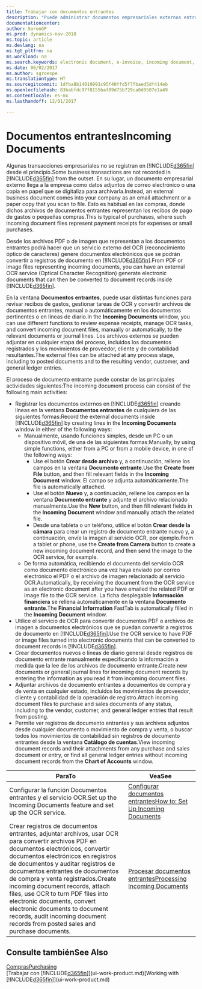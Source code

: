 ```yaml
---
title: Trabajar con documentos entrantes
description: "Puede administrar documentos empresariales externos entrantes, como recibos de pago o PDF, administrar tareas de OCR y convertir archivos a documentos y registros electrónicos en Dynamics NAV."
documentationcenter: 
author: SorenGP
ms.prod: dynamics-nav-2018
ms.topic: article
ms.devlang: na
ms.tgt_pltfrm: na
ms.workload: na
ms.search.keywords: electronic document, e-invoice, incoming document, OCR, ecommerce, document exchange, import invoice
ms.date: 06/02/2017
ms.author: sgroespe
ms.translationtype: HT
ms.sourcegitcommit: 1dfba8b14019991c95f40ffd5f7fbaed5df414eb
ms.openlocfilehash: 83babfdc97f8155baf89d75b729ca0d8507e1a49
ms.contentlocale: es-mx
ms.lasthandoff: 12/01/2017

---
```

# <a name="incoming-documents"></a><span data-ttu-id="eb509-103">Documentos entrantes</span><span class="sxs-lookup"><span data-stu-id="eb509-103">Incoming Documents</span></span>
<span data-ttu-id="eb509-104">Algunas transacciones empresariales no se registran en [!INCLUDE[d365fin](includes/d365fin_md.md)] desde el principio.</span><span class="sxs-lookup"><span data-stu-id="eb509-104">Some business transactions are not recorded in [!INCLUDE[d365fin](includes/d365fin_md.md)] from the outset.</span></span> <span data-ttu-id="eb509-105">En su lugar, un documento empresarial externo llega a la empresa como datos adjuntos de correo electrónico o una copia en papel que se digitaliza para archivarla.</span><span class="sxs-lookup"><span data-stu-id="eb509-105">Instead, an external business document comes into your company as an email attachment or a paper copy that you scan to file.</span></span> <span data-ttu-id="eb509-106">Esto es habitual en las compras, donde dichos archivos de documentos entrantes representan los recibos de pago de gastos o pequeñas compras.</span><span class="sxs-lookup"><span data-stu-id="eb509-106">This is typical of purchases, where such incoming document files represent payment receipts for expenses or small purchases.</span></span>

<span data-ttu-id="eb509-107">Desde los archivos PDF o de imagen que representan a los documentos entrantes podrá hacer que un servicio externo del OCR (reconocimiento óptico de caracteres) genere documentos electrónicos que se podrán convertir a registros de documento en [!INCLUDE[d365fin](includes/d365fin_md.md)].</span><span class="sxs-lookup"><span data-stu-id="eb509-107">From PDF or image files representing incoming documents, you can have an external OCR service (Optical Character Recognition) generate electronic documents that can then be converted to document records inside [!INCLUDE[d365fin](includes/d365fin_md.md)].</span></span>

<span data-ttu-id="eb509-108">En la ventana **Documentos entrantes**, puede usar distintas funciones para revisar recibos de gastos, gestionar tareas de OCR y convertir archivos de documentos entrantes, manual o automáticamente en los documentos pertinentes o en líneas de diario.</span><span class="sxs-lookup"><span data-stu-id="eb509-108">In the **Incoming Documents** window, you can use different functions to review expense receipts, manage OCR tasks, and convert incoming document files, manually or automatically, to the relevant documents or journal lines.</span></span> <span data-ttu-id="eb509-109">Los archivos externos se pueden adjuntar en cualquier etapa del proceso, incluidos los documentos registrados y los movimientos de proveedor, cliente y de contabilidad resultantes.</span><span class="sxs-lookup"><span data-stu-id="eb509-109">The external files can be attached at any process stage, including to posted documents and to the resulting vendor, customer, and general ledger entries.</span></span>

<span data-ttu-id="eb509-110">El proceso de documento entrante puede constar de las principales actividades siguientes:</span><span class="sxs-lookup"><span data-stu-id="eb509-110">The incoming document process can consist of the following main activities:</span></span>

* <span data-ttu-id="eb509-111">Registrar los documentos externos en [!INCLUDE[d365fin](includes/d365fin_md.md)] creando líneas en la ventana **Documentos entrantes** de cualquiera de las siguientes formas:</span><span class="sxs-lookup"><span data-stu-id="eb509-111">Record the external documents inside [!INCLUDE[d365fin](includes/d365fin_md.md)] by creating lines in the **Incoming Documents** window in either of the following ways:</span></span>
  * <span data-ttu-id="eb509-112">Manualmente, usando funciones simples, desde un PC o un dispositivo móvil, de una de las siguientes formas:</span><span class="sxs-lookup"><span data-stu-id="eb509-112">Manually, by using simple functions, either from a PC or from a mobile device, in one of the following ways:</span></span>
    * <span data-ttu-id="eb509-113">Use el botón **Crear desde archivo** y, a continuación, rellene los campos en la ventana **Documento entrante**.</span><span class="sxs-lookup"><span data-stu-id="eb509-113">Use the **Create from File** button, and then fill relevant fields in the **Incoming Document** window.</span></span> <span data-ttu-id="eb509-114">El campo se adjunta automáticamente.</span><span class="sxs-lookup"><span data-stu-id="eb509-114">The file is automatically attached.</span></span>  
    * <span data-ttu-id="eb509-115">Use el botón **Nuevo** y, a continuación, rellene los campos en la ventana **Documento entrante** y adjunte el archivo relacionado manualmente.</span><span class="sxs-lookup"><span data-stu-id="eb509-115">Use the **New** button, and then fill relevant fields in the **Incoming Document** window and manually attach the related file.</span></span>
    * <span data-ttu-id="eb509-116">Desde una tableta o un teléfono, utilice el botón **Crear desde la cámara** para crear un registro de documento entrante nuevo y, a continuación, envíe la imagen al servicio OCR, por ejemplo.</span><span class="sxs-lookup"><span data-stu-id="eb509-116">From a tablet or phone, use the **Create from Camera** button to create a new incoming document record, and then send the image to the OCR service, for example.</span></span>
  * <span data-ttu-id="eb509-117">De forma automática, recibiendo el documento del servicio OCR como documento electrónico una vez haya enviado por correo electrónico el PDF o el archivo de imagen relacionado al servicio OCR.</span><span class="sxs-lookup"><span data-stu-id="eb509-117">Automatically, by receiving the document from the OCR service as an electronic document after you have emailed the related PDF or image file to the OCR service.</span></span> <span data-ttu-id="eb509-118">La ficha desplegable **Información financiera** se rellena automáticamente en la ventana **Documento entrante**.</span><span class="sxs-lookup"><span data-stu-id="eb509-118">The **Financial Information** FastTab is automatically filled in the **Incoming Document** window.</span></span>
* <span data-ttu-id="eb509-119">Utilice el servicio de OCR para convertir documentos PDF o archivos de imagen a documentos electrónicos que se puedan convertir a registros de documento en [!INCLUDE[d365fin](includes/d365fin_md.md)].</span><span class="sxs-lookup"><span data-stu-id="eb509-119">Use the OCR service to have PDF or image files turned into electronic documents that can be converted to document records in [!INCLUDE[d365fin](includes/d365fin_md.md)].</span></span>
* <span data-ttu-id="eb509-120">Crear documentos nuevos o líneas de diario general desde registros de documento entrante manualmente especificando la información a medida que la lee de los archivos de documento entrante.</span><span class="sxs-lookup"><span data-stu-id="eb509-120">Create new documents or general journal lines for incoming document records by entering the information as you read it from incoming document files.</span></span>
* <span data-ttu-id="eb509-121">Adjuntar archivos de documento entrantes a documentos de compra y de venta en cualquier estado, incluidos los movimientos de proveedor, cliente y contabilidad de la operación de registro.</span><span class="sxs-lookup"><span data-stu-id="eb509-121">Attach incoming document files to purchase and sales documents of any status, including to the vendor, customer, and general ledger entries that result from posting.</span></span>
* <span data-ttu-id="eb509-122">Permite ver registros de documento entrantes y sus archivos adjuntos desde cualquier documento o movimiento de compra y venta, o buscar todos los movimientos de contabilidad sin registros de documento entrantes desde la ventana **Catálogo de cuentas**.</span><span class="sxs-lookup"><span data-stu-id="eb509-122">View incoming document records and their attachments from any purchase and sales document or entry, or find all general ledger entries without incoming document records from the **Chart of Accounts** window.</span></span>

| <span data-ttu-id="eb509-123">Para</span><span class="sxs-lookup"><span data-stu-id="eb509-123">To</span></span> | <span data-ttu-id="eb509-124">Vea</span><span class="sxs-lookup"><span data-stu-id="eb509-124">See</span></span> |
| --- | --- |
| <span data-ttu-id="eb509-125">Configurar la función Documentos entrantes y el servicio OCR.</span><span class="sxs-lookup"><span data-stu-id="eb509-125">Set up the Incoming Documents feature and set up the OCR service.</span></span> |[<span data-ttu-id="eb509-126">Configurar documentos entrantes</span><span class="sxs-lookup"><span data-stu-id="eb509-126">How to: Set Up Incoming Documents</span></span>](across-how-setup-income-documents.md) |
| <span data-ttu-id="eb509-127">Crear registros de documentos entrantes, adjuntar archivos, usar OCR para convertir archivos PDF en documentos electrónicos, convertir documentos electrónicos en registros de documentos y auditar registros de documentos entrantes de documentos de compra y venta registrados.</span><span class="sxs-lookup"><span data-stu-id="eb509-127">Create incoming document records, attach files, use OCR to turn PDF files into electronic documents, convert electronic documents to document records, audit incoming document records from posted sales and purchase documents.</span></span> |[<span data-ttu-id="eb509-128">Procesar documentos entrantes</span><span class="sxs-lookup"><span data-stu-id="eb509-128">Processing Incoming Documents</span></span>](across-process-income-documents.md) |

## <a name="see-also"></a><span data-ttu-id="eb509-129">Consulte también</span><span class="sxs-lookup"><span data-stu-id="eb509-129">See Also</span></span>
[<span data-ttu-id="eb509-130">Compras</span><span class="sxs-lookup"><span data-stu-id="eb509-130">Purchasing</span></span>](purchasing-manage-purchasing.md)  
<span data-ttu-id="eb509-131">[Trabajar con [!INCLUDE[d365fin](includes/d365fin_md.md)]](ui-work-product.md)</span><span class="sxs-lookup"><span data-stu-id="eb509-131">[Working with [!INCLUDE[d365fin](includes/d365fin_md.md)]](ui-work-product.md)</span></span>

